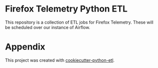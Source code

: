 # Firefox Telemetry Python ETL

This repository is a collection of ETL jobs for Firefox Telemetry.
These will be scheduled over our instance of Airflow.

# Appendix
This project was created with [cookiecutter-python-etl](https://github.com/harterrt/cookiecutter-python-etl).
